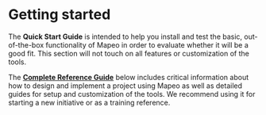 # Getting started

The **Quick Start Guide** is intended to help you install and test the basic, out-of-the-box functionality of Mapeo in order to evaluate whether it will be a good fit. This section will not touch on all features or customization of the tools.&#x20;

The [**Complete Reference Guide**](../complete-reference-guide/welcome.md) below includes critical information about how to design and implement a project using Mapeo as well as detailed guides for setup and customization of the tools. We recommend using it for starting a new initiative or as a training reference.
